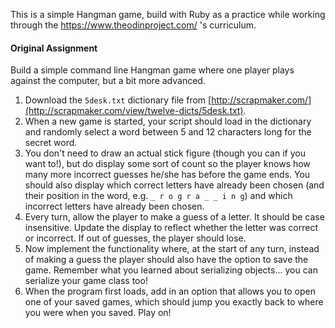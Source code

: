This is a simple Hangman game, build with Ruby as a practice while working through the https://www.theodinproject.com/ 's curriculum.

#### Original Assignment
  Build a simple command line Hangman game where one player plays against the computer, but a bit more advanced.

  1. Download the `5desk.txt` dictionary file from [http://scrapmaker.com/](http://scrapmaker.com/view/twelve-dicts/5desk.txt).
  2. When a new game is started, your script should load in the dictionary and randomly select a word between 5 and 12 characters long for the secret word.
  3. You don't need to draw an actual stick figure (though you can if you want to!), but do display some sort of count so the player knows how many more incorrect guesses he/she has before the game ends. You should also display which correct letters have already been chosen (and their position in the word, e.g. `_ r o g r a _ _ i n g`) and which incorrect letters have already been chosen.
  4. Every turn, allow the player to make a guess of a letter. It should be case insensitive. Update the display to reflect whether the letter was correct or incorrect. If out of guesses, the player should lose.
  5. Now implement the functionality where, at the start of any turn, instead of making a guess the player should also have the option to save the game. Remember what you learned about serializing objects... you can serialize your game class too!
  6. When the program first loads, add in an option that allows you to open one of your saved games, which should jump you exactly back to where you were when you saved. Play on!
